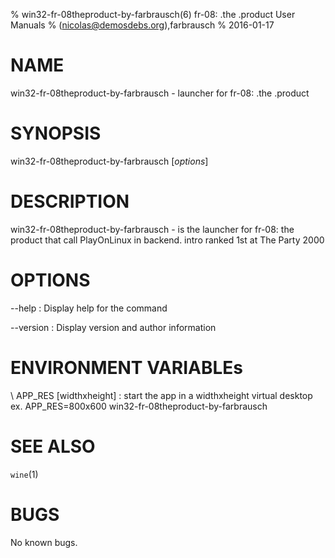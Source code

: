 % win32-fr-08theproduct-by-farbrausch(6) fr-08: .the .product User Manuals
%  (nicolas@demosdebs.org),farbrausch
% 2016-01-17

# NAME
win32-fr-08theproduct-by-farbrausch - launcher for fr-08: .the .product

# SYNOPSIS
win32-fr-08theproduct-by-farbrausch [*options*]

# DESCRIPTION
win32-fr-08theproduct-by-farbrausch - is the launcher for fr-08: the product that call PlayOnLinux in backend.
intro ranked 1st at The Party 2000

# OPTIONS
\--help
:   Display help for the command

\--version
:   Display version and author information

# ENVIRONMENT VARIABLEs
\ APP_RES [widthxheight]
:	start the app in a widthxheight virtual desktop  
	ex. APP_RES=800x600 win32-fr-08theproduct-by-farbrausch

# SEE ALSO
`wine`(1)

# BUGS
No known bugs.
